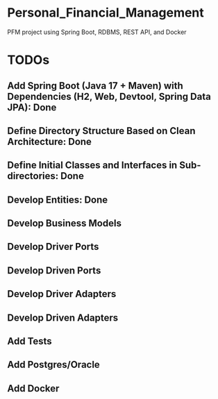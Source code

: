 # Personal_Financial_Management
PFM project using Spring Boot, RDBMS, REST API, and Docker
# TODOs
## Add Spring Boot (Java 17 + Maven) with Dependencies (H2, Web, Devtool, Spring Data JPA):  Done
## Define Directory Structure Based on Clean Architecture:  Done
## Define Initial Classes and Interfaces in Sub-directories:  Done
## Develop Entities: Done
## Develop Business Models
## Develop Driver Ports
## Develop Driven Ports
## Develop Driver Adapters
## Develop Driven Adapters
## Add Tests
## Add Postgres/Oracle
## Add Docker
